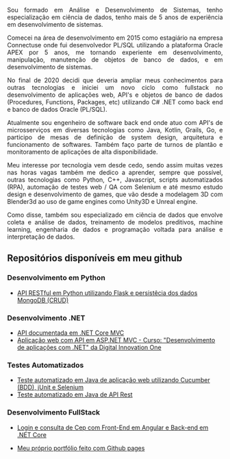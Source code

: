 <p style="text-align: justify">Sou formado em Análise e Desenvolvimento de Sistemas, tenho especialização em ciência de dados, tenho mais de 5 anos de experiência em desenvolvimento de sistemas.</p>

<p style="text-align: justify">Comecei na área de desenvolvimento em 2015 como estagiário na empresa Connectuse onde fui desenvolvedor PL/SQL utilizando a plataforma Oracle APEX por 5 anos, me tornando experiente em desenvolvimento, manipulação, manutenção de objetos de banco de dados, e em desenvolvimento de sistemas.</p>

<p style="text-align: justify">No final de 2020 decidi que deveria ampliar meus conhecimentos para outras tecnologias e iniciei um novo ciclo como fullstack no desenvolvimento de aplicações web, API's e objetos de banco de dados (Procedures, Functions, Packages, etc) utilizando C# .NET como back end e banco de dados Oracle (PL/SQL).</p>

<p style="text-align: justify">Atualmente sou engenheiro de software back end onde atuo com API's de microsserviços em diversas tecnologias como Java, Kotlin, Grails, Go, e participo de mesas de definição de system design, arquitetura e funcionamento de softwares. Também faço parte de turnos de plantão e monitoramento de aplicações de alta disponibilidade.</p>

<p style="text-align: justify">Meu interesse por tecnologia vem desde cedo, sendo assim muitas vezes nas horas vagas também me dedico a aprender, sempre que possível, outras tecnologias como Python, C++, Javascript, scripts automatizados (RPA), automação de testes web / QA com Selenium e até mesmo estudo design e desenvolvimento de games, que vão desde a modelagem 3D com Blender3d ao uso de game engines como Unity3D e Unreal engine.</p>

<p style="text-align: justify">Como disse, também sou especializado em ciência de dados que envolve coleta e análise de dados, treinamento de modelos preditivos, machine learning, engenharia de dados e programação voltada para análise e interpretação de dados.</p>

## Repositórios disponíveis em meu github

### Desenvolvimento em Python
* [API RESTful em Python utilizando Flask e persistêcia dos dados MongoDB (CRUD)](https://gustavo-candido-silva.github.io/Python-RESTful-API-using-Flask-and-MongoDB/)
    
### Desenvolvimento .NET
* [API documentada em .NET Core MVC](https://github.com/gustavo-candido-silva/API-documentada-em-.NET-Core-MVC)
* [Aplicação web com API em ASP.NET MVC - Curso: "Desenvolvimento de aplicações com .NET" da Digital Innovation One](https://gustavo-candido-silva.github.io/Exemplo-ASP.NET-MVC-em-C---Web-API-s-e-Testes/)
    
### Testes Automatizados
* [Teste automatizado em Java de aplicação web utilizando Cucumber (BDD), jUnit e Selenium](https://github.com/gustavo-candido-silva/INM-PHPTRAVEL-WEB)
* [Teste automatizado em Java de API Rest](https://github.com/gustavo-candido-silva/INM-REQRES-API)

### Desenvolvimento FullStack
* [Login e consulta de Cep com Front-End em Angular e Back-end em .NET Core](https://gustavo-candido-silva.github.io/ConsultaCep-Angular-e-.NET-Core/)

* [Meu próprio portfólio feito com Github pages](https://github.com/gustavo-candido-silva/Portfolio)


